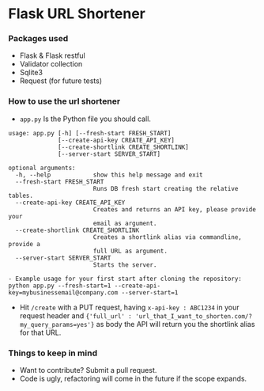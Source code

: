 # Flask URL Shortener

### Packages used
- Flask & Flask restful
- Validator collection
- Sqlite3
- Request (for future tests)

### How to use the url shortener
- `app.py` Is the Python file you should call.

```
usage: app.py [-h] [--fresh-start FRESH_START]
              [--create-api-key CREATE_API_KEY]
              [--create-shortlink CREATE_SHORTLINK]
              [--server-start SERVER_START]

optional arguments:
  -h, --help            show this help message and exit
  --fresh-start FRESH_START
                        Runs DB fresh start creating the relative tables.
  --create-api-key CREATE_API_KEY
                        Creates and returns an API key, please provide your
                        email as argument.
  --create-shortlink CREATE_SHORTLINK
                        Creates a shortlink alias via commandline, provide a
                        full URL as argument.
  --server-start SERVER_START
                        Starts the server.

- Example usage for your first start after cloning the repository:
python app.py --fresh-start=1 --create-api-key=mybusinessemail@company.com --server-start=1
```


- Hit `/create` with a PUT request, having `x-api-key : ABC1234` in your request header and `{'full_url' : 'url_that_I_want_to_shorten.com/?my_query_params=yes'}` as body the API will return you the shortlink alias for that URL.

### Things to keep in mind
- Want to contribute? Submit a pull request.
- Code is ugly, refactoring will come in the future if the scope expands.

